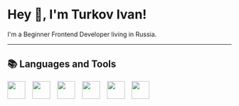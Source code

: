 # Hey 👋, I'm Turkov Ivan!

I'm a Beginner Frontend Developer living in Russia.

---

## 📚 Languages and Tools

<div>
  <img height="40" src="https://cdn.jsdelivr.net/gh/devicons/devicon@latest/icons/javascript/javascript-original.svg" />
  <img width="8" />
  <img height="40" src="https://cdn.jsdelivr.net/gh/devicons/devicon@latest/icons/html5/html5-original.svg" />
  <img width="8" />
  <img height="40" src="https://cdn.jsdelivr.net/gh/devicons/devicon@latest/icons/css3/css3-original.svg" />
  <img width="8" />
  <img height="40" src="https://cdn.jsdelivr.net/gh/devicons/devicon@latest/icons/sass/sass-original.svg" />
  <img width="8" />
  <img height="40" src="https://cdn.jsdelivr.net/gh/devicons/devicon@latest/icons/git/git-original.svg" />
  <img width="8" />
  <img height="40" src="https://cdn.jsdelivr.net/gh/devicons/devicon@latest/icons/github/github-original.svg" />
</div>
